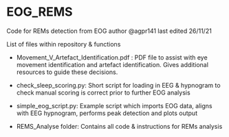 # EOG_REMS
Code for REMs detection from EOG
author @agpr141
last edited 26/11/21

List of files within repository & functions

* Movement_V_Artefact_Identification.pdf : PDF file to assist with eye movement identification and artefact identification. Gives additional resources to guide these decisions.

* check_sleep_scoring.py: Short script for loading in EEG & hypnogram to check manual scoring is correct prior to further EOG analysis

* simple_eog_script.py: Example script which imports EOG data, aligns with EEG hypnogram, performs peak detection and plots output

* REMS_Analyse folder: Contains all code & instructions for REMs analysis
